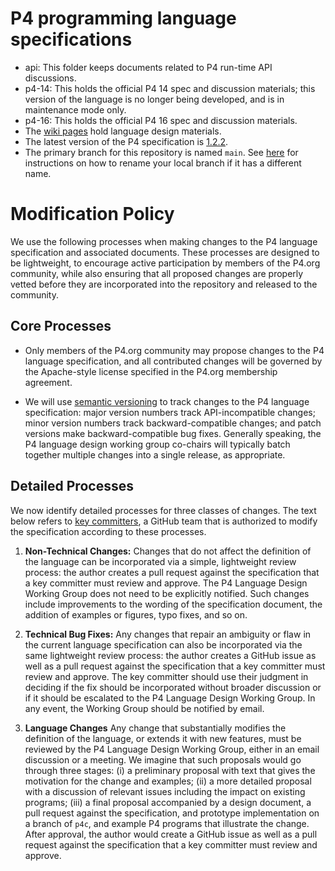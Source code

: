 # P4 programming language specifications

- api: This folder keeps documents related to P4 run-time API discussions.
- p4-14: This holds the official P4 14 spec and discussion materials; this version of the language
  is no longer being developed, and is in maintenance mode only.
- p4-16: This holds the official P4 16 spec and discussion materials.
- The [wiki pages](https://github.com/p4lang/p4-spec/wiki) hold language design materials.
- The latest version of the P4 specification is [1.2.2](https://p4lang.github.io/p4-spec/docs/P4-16-v1.2.2.html).
- The primary branch for this repository is named `main`. See [here](https://github.com/p4lang/p4-spec/issues/930#issuecomment-812768044) for instructions on how to rename your local branch if it has a different name.
 
# Modification Policy

We use the following processes when making changes to the P4 language specification and associated documents. These processes are designed to be lightweight, to encourage active participation by members of the P4.org community, while also ensuring that all proposed changes are properly vetted before they are incorporated into the repository and released to the community.

## Core Processes

* Only members of the P4.org community may propose changes to the P4 language specification, and all contributed changes will be governed by the Apache-style license specified in the P4.org membership agreement.

* We will use [semantic versioning](http://semver.org/) to track changes to the P4 language specification: major version numbers track API-incompatible changes; minor version numbers track backward-compatible changes; and patch versions make backward-compatible bug fixes. Generally speaking, the P4 language design working group co-chairs will typically batch together multiple changes into a single release, as appropriate.

## Detailed Processes

We now identify detailed processes for three classes of changes. The text below refers to [key committers](https://github.com/orgs/p4lang/teams/p4lang-key-committers), a GitHub team that is authorized to modify the specification according to these processes.

1. **Non-Technical Changes:** Changes that do not affect the definition of the language can be incorporated via a simple, lightweight review process: the author creates a pull request against the specification that a key committer must review and approve. The P4 Language Design Working Group does not need to be explicitly notified. Such changes include improvements to the wording of the specification document, the addition of examples or figures, typo fixes, and so on.

2. **Technical Bug Fixes:** Any changes that repair an ambiguity or flaw in the current language specification can also be incorporated via the same lightweight review process: the author creates a GitHub issue as well as a pull request against the specification that a key committer must review and approve. The key committer should use their judgment in deciding if the fix should be incorporated without broader discussion or if it should be escalated to the P4 Language Design Working Group. In any event, the Working Group should be notified by email.

3. **Language Changes** Any change that substantially modifies the definition of the language, or extends it with new features, must be reviewed by the P4 Language Design Working Group, either in an email discussion or a meeting. We imagine that such proposals would go through three stages: (i) a preliminary proposal with text that gives the motivation for the change and examples; (ii) a more detailed proposal with a discussion of relevant issues including the impact on existing programs; (iii) a final proposal accompanied by a design document, a pull request against the specification, and prototype implementation on a branch of `p4c`, and example P4 programs that illustrate the change. After approval, the author would create a GitHub issue as well as a pull request against the specification that a key committer must review and approve.
